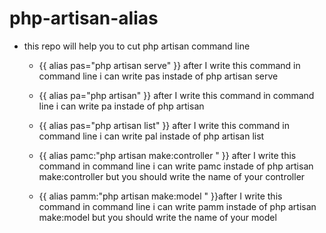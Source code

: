 # php-artisan-alias

* this repo will help you to cut php artisan command line

  * {{ alias pas="php artisan serve" }} after I write this command in command line i can write pas instade of php artisan serve

  * {{ alias pa="php artisan" }} after I write this command in command line i can write pa instade of php artisan
 
  * {{ alias pas="php artisan list" }} after I write this command in command line i can write pal instade of php artisan list
  
  * {{ alias pamc:"php artisan make:controller " }} after I write this command in command line i can write pamc instade of php artisan make:controller but you should write the name of your controller
  * {{ alias pamm:"php artisan make:model " }}after I write this command in command line i can write pamm instade of php artisan make:model but you should write the name of your model
